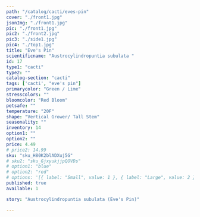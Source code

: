 ```yaml
---
path: "/catalog/cacti/eves-pin"
cover: "./front1.jpg"
jsonImg: "./front1.jpg"
pic: "./front1.jpg"
pic2: "./front2.jpg"
pic3: "./side1.jpg"
pic4: "./top1.jpg"
title: "Eve's Pin"
scientificname: "Austrocylindropuntia subulata "
id: 17 
type1: "cacti"
type2: ""
catalog-section: "cacti"
tags: ['cacti', "eve's pin"]
primarycolor: "Green / Lime"
stresscolors: ""
bloomcolor: "Red Bloom"
petsafe: ""
temperature: "20F"
shape: "Vertical Grower/ Tall Stem"
seasonality: ""
inventory: 14
option1: ""
option2: ""
price: 4.49
# price2: 14.99
sku: "sku_H80K2blADXuj5G"
# sku2: "sku_GjxyukjjpQOVDs"
# option1: "blue"
# option2: "red"
# options: '[{ label: "Small", value: 1 }, { label: "Large", value: 2 }]'
published: true
available: 1

story: "Austrocylindropuntia subulata (Eve's Pin)"

---
```


